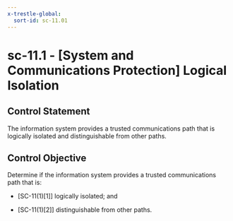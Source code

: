```yaml
---
x-trestle-global:
  sort-id: sc-11.01
---
```


# sc-11.1 - \[System and Communications Protection\] Logical Isolation

## Control Statement

The information system provides a trusted communications path that is logically isolated and distinguishable from other paths.

## Control Objective

Determine if the information system provides a trusted communications path that is:

- \[SC-11(1)[1]\] logically isolated; and

- \[SC-11(1)[2]\] distinguishable from other paths.
